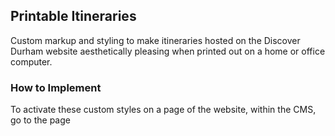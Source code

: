 ## Printable Itineraries
Custom markup and styling to make itineraries hosted on the Discover Durham website aesthetically pleasing when printed out on a home or office computer.

### How to Implement
To activate these custom styles on a page of the website, within the CMS, go to the page
